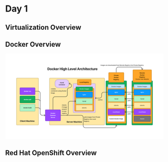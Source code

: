 # Day 1

## Virtualization Overview

## Docker Overview
![Docker High Level Architecture](DockerHighLevelArchitecture.png)

## Red Hat OpenShift Overview
